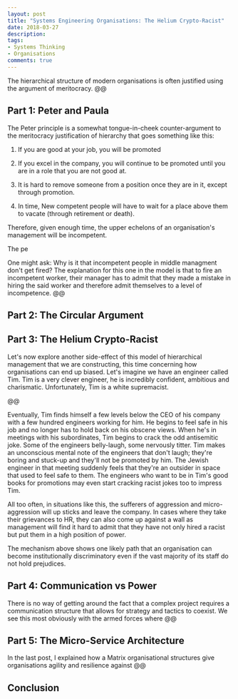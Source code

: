```yaml
---
layout: post
title: "Systems Engineering Organisations: The Helium Crypto-Racist"
date: 2018-03-27
description: 
tags:
- Systems Thinking
- Organisations
comments: true
---
```


The hierarchical structure of modern organisations is often justified using the argument of meritocracy. @@

Part 1: Peter and Paula
------------------------

The Peter principle is a somewhat tongue-in-cheek counter-argument to the meritocracy justification of hierarchy that goes something like this:

1) If you are good at your job, you will be promoted

2) If you excel in the company, you will continue to be promoted until you are in a role that you are not good at.

3) It is hard to remove someone from a position once they are in it, except through promotion.

4) In time, New competent people will have to wait for a place above them to vacate (through retirement or death).

Therefore, given enough time, the upper echelons of an organisation's management will be incompetent.

The pe

One might ask: Why is it that incompetent people in middle managment don't get fired? The explanation for this one in the model is that to fire an incompetent worker, their manager has to admit that they made a mistake in hiring the said worker and therefore admit themselves to a level of incompetence. @@

Part 2: The Circular Argument
-----------------------------


Part 3: The Helium Crypto-Racist
-------------------------

Let's now explore another side-effect of this model of hierarchical management that we are constructing, this time concerning how organisations can end up biased. Let's imagine we have an engineer called Tim. Tim is a very clever engineer, he is incredibly confident, ambitious and charismatic. Unfortunately, Tim is a white supremacist.

@@

Eventually, Tim finds himself a few levels below the CEO of his company with a few hundred engineers working for him. He begins to feel safe in his job and no longer has to hold back on his obscene views. When he's in meetings with his subordinates, Tim begins to crack the odd antisemitic joke. Some of the engineers belly-laugh, some nervously titter. Tim makes an unconscious mental note of the engineers that don't laugh; they're boring and stuck-up and they'll not be promoted by him. The Jewish engineer in that meeting suddenly feels that they're an outsider in space that used to feel safe to them. The engineers who want to be in Tim's good books for promotions may even start cracking racist jokes too to impress Tim.

All too often, in situations like this, the sufferers of aggression and micro-aggression will up sticks and leave the company. In cases where they take their grievances to HR, they can also come up against a wall as management will find it hard to admit that they have not only hired a racist but put them in a high position of power. 

The mechanism above shows one likely path that an organisation can become institutionally discriminatory even if the vast majority of its staff do not hold prejudices.

Part 4: Communication vs Power
------------------------------

There is no way of getting around the fact that a complex project requires a communication structure that allows for strategy and tactics to coexist. We see this most obviously with the armed forces where @@

Part 5: The Micro-Service Architecture
--------------------------------------

In the last post, I explained how a Matrix organisational structures give organisations agility and resilience against @@

Conclusion
----------
